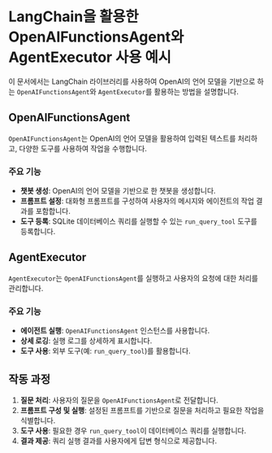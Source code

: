 # LangChain을 활용한 OpenAIFunctionsAgent와 AgentExecutor 사용 예시

이 문서에서는 LangChain 라이브러리를 사용하여 OpenAI의 언어 모델을 기반으로 하는 `OpenAIFunctionsAgent`와 `AgentExecutor`를 활용하는 방법을 설명합니다.

## OpenAIFunctionsAgent

`OpenAIFunctionsAgent`는 OpenAI의 언어 모델을 활용하여 입력된 텍스트를 처리하고, 다양한 도구를 사용하여 작업을 수행합니다.

### 주요 기능

- **챗봇 생성**: OpenAI의 언어 모델을 기반으로 한 챗봇을 생성합니다.
- **프롬프트 설정**: 대화형 프롬프트를 구성하여 사용자의 메시지와 에이전트의 작업 결과를 포함합니다.
- **도구 등록**: SQLite 데이터베이스 쿼리를 실행할 수 있는 `run_query_tool` 도구를 등록합니다.

## AgentExecutor

`AgentExecutor`는 `OpenAIFunctionsAgent`를 실행하고 사용자의 요청에 대한 처리를 관리합니다.

### 주요 기능

- **에이전트 실행**: `OpenAIFunctionsAgent` 인스턴스를 사용합니다.
- **상세 로깅**: 실행 로그를 상세하게 표시합니다.
- **도구 사용**: 외부 도구(예: `run_query_tool`)를 활용합니다.

## 작동 과정

1. **질문 처리**: 사용자의 질문을 `OpenAIFunctionsAgent`로 전달합니다.
2. **프롬프트 구성 및 실행**: 설정된 프롬프트를 기반으로 질문을 처리하고 필요한 작업을 식별합니다.
3. **도구 사용**: 필요한 경우 `run_query_tool`이 데이터베이스 쿼리를 실행합니다.
4. **결과 제공**: 쿼리 실행 결과를 사용자에게 답변 형식으로 제공합니다.
